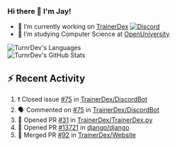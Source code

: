 ### Hi there 👋 I'm Jay!

- 🔭 I’m currently working on [TrainerDex](https://www.github.com/TrainerDex) [![Discord](https://discordapp.com/api/v6/guilds/364313717720219651/widget.png?style=shield)](http://discord.trainerdex.co.uk/)
- 🤔 I’m studying Computer Science at [OpenUniversity](http://www.open.ac.uk/courses/computing-it/degrees/bsc-computing-it-software-q62-soft)

![TurnrDev's Languages](https://github-readme-stats.vercel.app/api/top-langs/?username=TurnrDev&layout=compact&hide_border=true&title_color=1fa6aa&text_color=233247)
<br>
![TurnrDev's GitHub Stats](https://github-readme-stats.vercel.app/api?username=TurnrDev&show_icons=true&hide_border=true&count_private=true&include_all_commits=true&icon_color=1fa6aa&title_color=1fa6aa&text_color=233247)
<br>

## :zap: Recent Activity

<!--START_SECTION:activity-->
1. ❗️ Closed issue [#75](https://github.com/TrainerDex/DiscordBot/issues/75) in [TrainerDex/DiscordBot](https://github.com/TrainerDex/DiscordBot)
2. 🗣 Commented on [#75](https://github.com/TrainerDex/DiscordBot/issues/75) in [TrainerDex/DiscordBot](https://github.com/TrainerDex/DiscordBot)
3. 💪 Opened PR [#31](https://github.com/TrainerDex/TrainerDex.py/pull/31) in [TrainerDex/TrainerDex.py](https://github.com/TrainerDex/TrainerDex.py)
4. 💪 Opened PR [#13721](https://github.com/django/django/pull/13721) in [django/django](https://github.com/django/django)
5. 🎉 Merged PR [#92](https://github.com/TrainerDex/Website/pull/92) in [TrainerDex/Website](https://github.com/TrainerDex/Website)
<!--END_SECTION:activity-->
